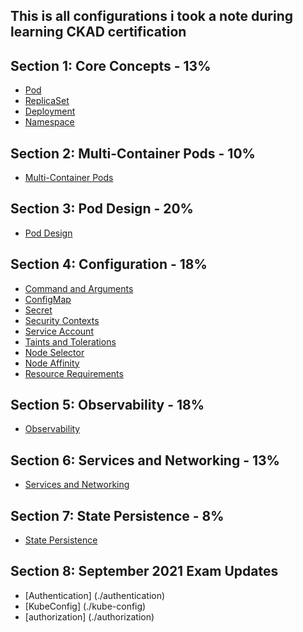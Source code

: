 ## This is all configurations i took a note during learning CKAD certification

## Section 1: Core Concepts - 13%

- [Pod](./pod)
- [ReplicaSet](./replica-sets)
- [Deployment](./deployment)
- [Namespace](./namespace)

## Section 2: Multi-Container Pods - 10%

- [Multi-Container Pods](./multiple-container-pods)

## Section 3: Pod Design - 20%

- [Pod Design](./pod-design)

## Section 4: Configuration - 18%

- [Command and Arguments](./command-and-arguments)
- [ConfigMap](./config-map)
- [Secret](./secret)
- [Security Contexts](./security-contexts)
- [Service Account](./service-account)
- [Taints and Tolerations](./taints-and-tolerations)
- [Node Selector](./node-selector)
- [Node Affinity](./node-affinity)
- [Resource Requirements](./resource-requirement)

## Section 5: Observability - 18%

- [Observability](./observability)

## Section 6: Services and Networking - 13%

- [Services and Networking](./services-and-networking)

## Section 7: State Persistence - 8%

- [State Persistence](./state-persistence)

## Section 8: September 2021 Exam Updates

- [Authentication] (./authentication)
- [KubeConfig] (./kube-config)
- [authorization] (./authorization)
